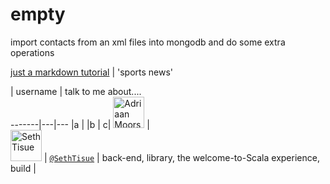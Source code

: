 # empty
import contacts from an xml files into mongodb and do some extra operations

[just a markdown tutorial](http://espn.go.com/)  | 'sports news' 

|  username    | talk to me about....  
    -------|---|---
     |a                                                |
     |b         |  c|
          <img src="https://avatars.githubusercontent.com/adriaanm"     height="50px" title="Adriaan Moors"/>           |                          
<img src="https://avatars.githubusercontent.com/SethTisue"    height="50px" title="Seth Tisue"/>           | [`@SethTisue`](https://github.com/SethTisue)         | back-end, library, the welcome-to-Scala experience, build |
